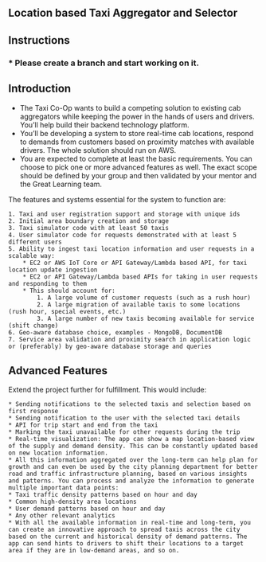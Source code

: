## Location based Taxi Aggregator and Selector

## Instructions
### * Please create a branch and start working on it.

## Introduction

* The Taxi Co-Op wants to build a competing solution to existing cab aggregators while keeping the power in the hands of users and drivers. You’ll help build their backend technology platform.
* You’ll be developing a system to store real-time cab locations, respond to demands from customers based on proximity matches with available drivers. The whole solution should run on AWS.
* You are expected to complete at least the basic requirements. You can choose to pick one or more advanced features as well. The exact scope should be defined by your group and then validated by your mentor and the Great Learning team.

The features and systems essential for the system to function are:

	1. Taxi and user registration support and storage with unique ids
	2. Initial area boundary creation and storage
	3. Taxi simulator code with at least 50 taxis
	4. User simulator code for requests demonstrated with at least 5 different users
	5. Ability to ingest taxi location information and user requests in a scalable way:
		* EC2 or AWS IoT Core or API Gateway/Lambda based API, for taxi location update ingestion
		* EC2 or API Gateway/Lambda based APIs for taking in user requests and responding to them
		* This should account for:
			1. A large volume of customer requests (such as a rush hour)
			2. A large migration of available taxis to some locations (rush hour, special events, etc.)
			3. A large number of new taxis becoming available for service (shift change)
	6. Geo-aware database choice, examples - MongoDB, DocumentDB
	7. Service area validation and proximity search in application logic or (preferably) by geo-aware database storage and queries

## Advanced Features
Extend the project further for fulfillment. This would include:

	* Sending notifications to the selected taxis and selection based on first response
	* Sending notification to the user with the selected taxi details
	* API for trip start and end from the taxi
	* Marking the taxi unavailable for other requests during the trip
	* Real-time visualization: The app can show a map location-based view of the supply and demand density. This can be constantly updated based on new location information.
	* All this information aggregated over the long-term can help plan for growth and can even be used by the city planning department for better road and traffic infrastructure planning, based on various insights and patterns. You can process and analyze the information to generate multiple important data points:
	* Taxi traffic density patterns based on hour and day
	* Common high-density area locations
	* User demand patterns based on hour and day
	* Any other relevant analytics
	* With all the available information in real-time and long-term, you can create an innovative approach to spread taxis across the city based on the current and historical density of demand patterns. The app can send hints to drivers to shift their locations to a target area if they are in low-demand areas, and so on.
